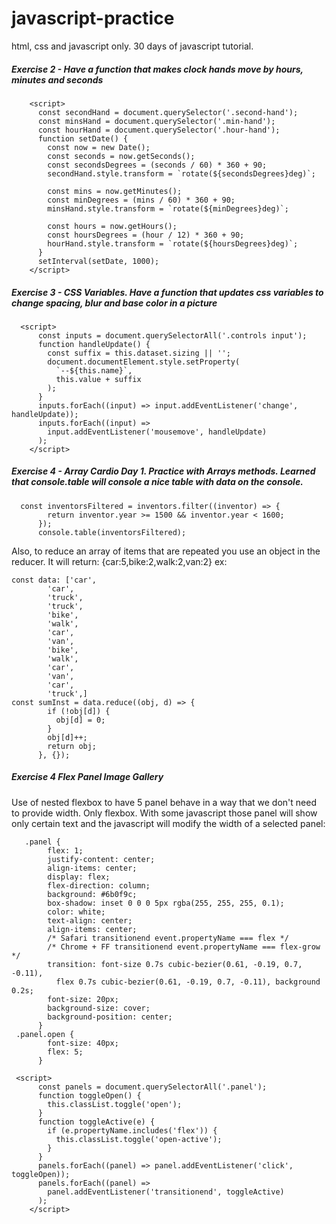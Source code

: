 # javascript-practice

html, css and javascript only. 30 days of javascript tutorial.

##### Exercise 2 - Have a function that makes clock hands move by hours, minutes and seconds

```
    <script>
      const secondHand = document.querySelector('.second-hand');
      const minsHand = document.querySelector('.min-hand');
      const hourHand = document.querySelector('.hour-hand');
      function setDate() {
        const now = new Date();
        const seconds = now.getSeconds();
        const secondsDegrees = (seconds / 60) * 360 + 90;
        secondHand.style.transform = `rotate(${secondsDegrees}deg)`;

        const mins = now.getMinutes();
        const minDegrees = (mins / 60) * 360 + 90;
        minsHand.style.transform = `rotate(${minDegrees}deg)`;

        const hours = now.getHours();
        const hoursDegrees = (hour / 12) * 360 + 90;
        hourHand.style.transform = `rotate(${hoursDegrees}deg)`;
      }
      setInterval(setDate, 1000);
    </script>
```

##### Exercise 3 - CSS Variables. Have a function that updates css variables to change spacing, blur and base color in a picture

```
  <script>
      const inputs = document.querySelectorAll('.controls input');
      function handleUpdate() {
        const suffix = this.dataset.sizing || '';
        document.documentElement.style.setProperty(
          `--${this.name}`,
          this.value + suffix
        );
      }
      inputs.forEach((input) => input.addEventListener('change', handleUpdate));
      inputs.forEach((input) =>
        input.addEventListener('mousemove', handleUpdate)
      );
    </script>
```

##### Exercise 4 - Array Cardio Day 1. Practice with Arrays methods. Learned that console.table will console a nice table with data on the console.

```
  const inventorsFiltered = inventors.filter((inventor) => {
        return inventor.year >= 1500 && inventor.year < 1600;
      });
      console.table(inventorsFiltered);
```

Also, to reduce an array of items that are repeated you use an object in the reducer. It will return: {car:5,bike:2,walk:2,van:2} ex:

```
const data: ['car',
        'car',
        'truck',
        'truck',
        'bike',
        'walk',
        'car',
        'van',
        'bike',
        'walk',
        'car',
        'van',
        'car',
        'truck',]
const sumInst = data.reduce((obj, d) => {
        if (!obj[d]) {
          obj[d] = 0;
        }
        obj[d]++;
        return obj;
      }, {});
```

##### Exercise 4 Flex Panel Image Gallery

Use of nested flexbox to have 5 panel behave in a way that we don't need to provide width. Only flexbox. With some javascript those panel will show only certain text and the javascript will modify the width of a selected panel:

```
   .panel {
        flex: 1;
        justify-content: center;
        align-items: center;
        display: flex;
        flex-direction: column;
        background: #6b0f9c;
        box-shadow: inset 0 0 0 5px rgba(255, 255, 255, 0.1);
        color: white;
        text-align: center;
        align-items: center;
        /* Safari transitionend event.propertyName === flex */
        /* Chrome + FF transitionend event.propertyName === flex-grow */
        transition: font-size 0.7s cubic-bezier(0.61, -0.19, 0.7, -0.11),
          flex 0.7s cubic-bezier(0.61, -0.19, 0.7, -0.11), background 0.2s;
        font-size: 20px;
        background-size: cover;
        background-position: center;
      }
 .panel.open {
        font-size: 40px;
        flex: 5;
      }

 <script>
      const panels = document.querySelectorAll('.panel');
      function toggleOpen() {
        this.classList.toggle('open');
      }
      function toggleActive(e) {
        if (e.propertyName.includes('flex')) {
          this.classList.toggle('open-active');
        }
      }
      panels.forEach((panel) => panel.addEventListener('click', toggleOpen));
      panels.forEach((panel) =>
        panel.addEventListener('transitionend', toggleActive)
      );
    </script>
```
